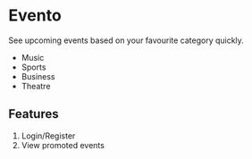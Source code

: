 # Evento
See upcoming events based on your favourite category quickly.
*  Music
*  Sports
*  Business
*  Theatre

## Features
1.  Login/Register
2.  View promoted events

